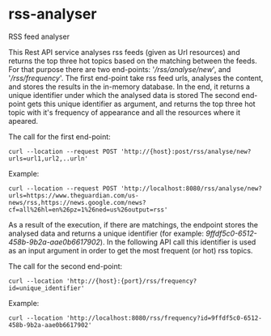 # rss-analyser

RSS feed analyser

This Rest API service analyses rss feeds (given as Url resources) and returns the top three hot topics based on the matching between the feeds.
For that purpose there are two end-points: '*/rss/analyse/new*', and '*/rss/frequency*'. 
The first end-point take rss feed urls, analyses the content, and stores the results in the in-memory database. In the end, it returns a unique identifier under which the analysed data is stored
The second end-point gets this unique identifier as argument, and returns the top three hot topic with it's frequency of appearance and all the resources where it apeared.

The call for the first end-point:


```
curl --location --request POST 'http://{host}:post/rss/analyse/new?urls=url1,url2,..urln'
```

Example:

```
curl --location --request POST 'http://localhost:8080/rss/analyse/new?urls=https://www.theguardian.com/us-news/rss,https://news.google.com/news?cf=all%26hl=en%26pz=1%26ned=us%26output=rss'
```


As a result of the execution, if there are matchings, the endpoint stores the analysed data and returns a unique identifier (for example: *9ffdf5c0-6512-458b-9b2a-aae0b6617902*). In the following API call this identifier is used as an input argument in order to get the most frequent (or hot) rss topics.


The call for the second end-point:


```
curl --location 'http://{host}:{port}/rss/frequency?id=unique_identifier'
```

Example:

```
curl --location 'http://localhost:8080/rss/frequency?id=9ffdf5c0-6512-458b-9b2a-aae0b6617902'
```
